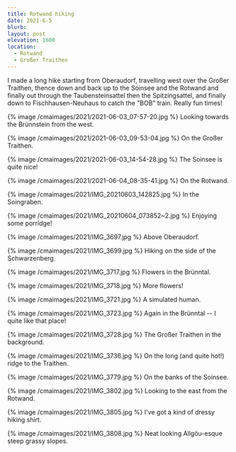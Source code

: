 ```yaml
---
title: Rotwand hiking
date: 2021-6-5
blurb:
layout: post
elevation: 1600
location:
  - Rotwand
  - Großer Traithen
---
```


I made a long hike starting from Oberaudorf, travelling west over the
Großer Traithen, thence down and back up to the Soinsee and the Rotwand
and finally out through the Taubensteinsattel then the
Spitzingsattel, and finally down to Fischhausen-Neuhaus to catch the
"BOB" train. Really fun times!

{% image /cmaimages/2021/2021-06-03_07-57-20.jpg %}
Looking towards the Brünnstein from the west.

{% image /cmaimages/2021/2021-06-03_09-53-04.jpg %}
On the Großer Traithen.

{% image /cmaimages/2021/2021-06-03_14-54-28.jpg %}
The Soinsee is quite nice!

{% image /cmaimages/2021/2021-06-04_08-35-41.jpg %}
On the Rotwand.

{% image /cmaimages/2021/IMG_20210603_142825.jpg %}
In the Soingraben.

{% image /cmaimages/2021/IMG_20210604_073852~2.jpg %}
Enjoying some porridge!

{% image /cmaimages/2021/IMG_3697.jpg %}
Above Oberaudorf.

{% image /cmaimages/2021/IMG_3699.jpg %}
Hiking on the side of the Schwarzenberg.

{% image /cmaimages/2021/IMG_3717.jpg %}
Flowers in the Brünntal.

{% image /cmaimages/2021/IMG_3718.jpg %}
More flowers!

{% image /cmaimages/2021/IMG_3721.jpg %}
A simulated human.

{% image /cmaimages/2021/IMG_3723.jpg %}
Again in the Brünntal -- I quite like that place!

{% image /cmaimages/2021/IMG_3728.jpg %}
The Großer Traithen in the background.

{% image /cmaimages/2021/IMG_3736.jpg %}
On the long (and quite hot!) ridge to the Traithen.

{% image /cmaimages/2021/IMG_3779.jpg %}
On the banks of the Soinsee.

{% image /cmaimages/2021/IMG_3802.jpg %}
Looking to the east from the Rotwand.

{% image /cmaimages/2021/IMG_3805.jpg %}
I've got a kind of dressy hiking shirt.

{% image /cmaimages/2021/IMG_3808.jpg %}
Neat looking Allgöu-esque steep grassy slopes.

